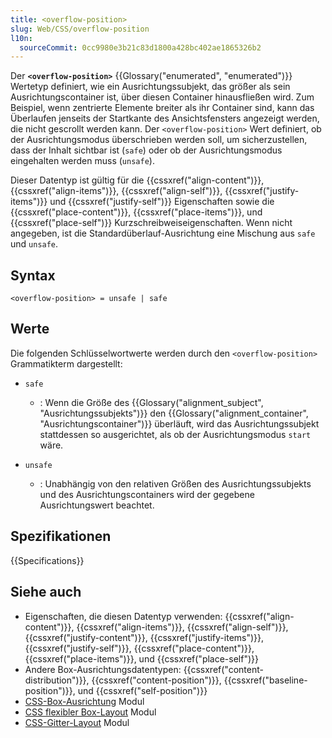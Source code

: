 ```yaml
---
title: <overflow-position>
slug: Web/CSS/overflow-position
l10n:
  sourceCommit: 0cc9980e3b21c83d1800a428bc402ae1865326b2
---
```


Der **`<overflow-position>`** {{Glossary("enumerated", "enumerated")}} Wertetyp definiert, wie ein Ausrichtungssubjekt, das größer als sein Ausrichtungscontainer ist, über diesen Container hinausfließen wird. Zum Beispiel, wenn zentrierte Elemente breiter als ihr Container sind, kann das Überlaufen jenseits der Startkante des Ansichtsfensters angezeigt werden, die nicht gescrollt werden kann. Der `<overflow-position>` Wert definiert, ob der Ausrichtungsmodus überschrieben werden soll, um sicherzustellen, dass der Inhalt sichtbar ist (`safe`) oder ob der Ausrichtungsmodus eingehalten werden muss (`unsafe`).

Dieser Datentyp ist gültig für die {{cssxref("align-content")}}, {{cssxref("align-items")}}, {{cssxref("align-self")}}, {{cssxref("justify-items")}} und {{cssxref("justify-self")}} Eigenschaften sowie die {{cssxref("place-content")}}, {{cssxref("place-items")}}, und {{cssxref("place-self")}} Kurzschreibweiseigenschaften. Wenn nicht angegeben, ist die Standardüberlauf-Ausrichtung eine Mischung aus `safe` und `unsafe`.

## Syntax

```plain
<overflow-position> = unsafe | safe
```

## Werte

Die folgenden Schlüsselwortwerte werden durch den `<overflow-position>` Grammatikterm dargestellt:

- `safe`
  - : Wenn die Größe des {{Glossary("alignment_subject", "Ausrichtungssubjekts")}} den {{Glossary("alignment_container", "Ausrichtungscontainer")}} überläuft, wird das Ausrichtungssubjekt stattdessen so ausgerichtet, als ob der Ausrichtungsmodus `start` wäre.

- `unsafe`
  - : Unabhängig von den relativen Größen des Ausrichtungssubjekts und des Ausrichtungscontainers wird der gegebene Ausrichtungswert beachtet.

## Spezifikationen

{{Specifications}}

## Siehe auch

- Eigenschaften, die diesen Datentyp verwenden: {{cssxref("align-content")}}, {{cssxref("align-items")}}, {{cssxref("align-self")}}, {{cssxref("justify-content")}}, {{cssxref("justify-items")}}, {{cssxref("justify-self")}}, {{cssxref("place-content")}}, {{cssxref("place-items")}}, und {{cssxref("place-self")}}
- Andere Box-Ausrichtungsdatentypen: {{cssxref("content-distribution")}}, {{cssxref("content-position")}}, {{cssxref("baseline-position")}}, und {{cssxref("self-position")}}
- [CSS-Box-Ausrichtung](/de/docs/Web/CSS/CSS_box_alignment) Modul
- [CSS flexibler Box-Layout](/de/docs/Web/CSS/CSS_flexible_box_layout) Modul
- [CSS-Gitter-Layout](/de/docs/Web/CSS/CSS_grid_layout) Modul
